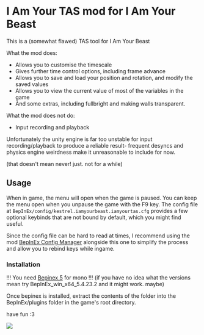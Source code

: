 # I Am Your TAS mod for I Am Your Beast

This is a (somewhat flawed) TAS tool for I Am Your Beast

What the mod does:

- Allows you to customise the timescale
- Gives further time control options, including frame advance
- Allows you to save and load your position and rotation, and modify the saved values
- Allows you to view the current value of most of the variables in the game
- And some extras, including fullbright and making walls transparent.

What the mod does not do:

- Input recording and playback

Unfortunately the unity engine is far too unstable for input recording/playback to produce a reliable result- frequent desyncs and physics engine weirdness make it unreasonable to include for now.

(that doesn't mean never! just. not for a while)

## Usage

When in game, the menu will open when the game is paused. You can keep the menu open when you unpause the game with the F9 key. The config file at `BepInEx/config/kestrel.iamyourbeast.iamyourtas.cfg` provides a few optional keybinds that are not bound by default, which you might find useful.

Since the config file can be hard to read at times, I recommend using the mod [BepInEx Config Manager](https://github.com/BepInEx/BepInEx.ConfigurationManager) alongside this one to simplify the process and allow you to rebind keys while ingame.

### Installation

!!! You need [Bepinex 5](https://github.com/BepInEx/BepInEx/releases/latest) for mono !!!
(if you have no idea what the versions mean try BepInEx_win_x64_5.4.23.2 and it might work. maybe)

Once bepinex is installed, extract the contents of the folder into the BepInEx/plugins folder in the game's root directory.

have fun :3

![](https://files.catbox.moe/9zrygr.png)
